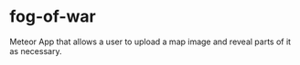 fog-of-war
==========

Meteor App that allows a user to upload a map image and reveal parts of it as necessary.
